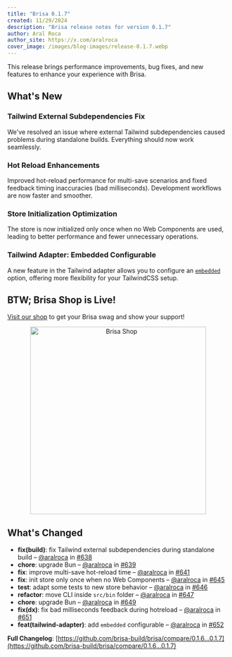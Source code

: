 ```yaml
---
title: "Brisa 0.1.7"
created: 11/29/2024
description: "Brisa release notes for version 0.1.7"
author: Aral Roca
author_site: https://x.com/aralroca
cover_image: /images/blog-images/release-0.1.7.webp
---
```


This release brings performance improvements, bug fixes, and new features to enhance your experience with Brisa.

## What's New

### Tailwind External Subdependencies Fix

We've resolved an issue where external Tailwind subdependencies caused problems during standalone builds. Everything should now work seamlessly.

### Hot Reload Enhancements

Improved hot-reload performance for multi-save scenarios and fixed feedback timing inaccuracies (bad milliseconds). Development workflows are now faster and smoother.

### Store Initialization Optimization

The store is now initialized only once when no Web Components are used, leading to better performance and fewer unnecessary operations.

### Tailwind Adapter: Embedded Configurable

A new feature in the Tailwind adapter allows you to configure an [`embedded`](/building-your-application/integrations/tailwind-css) option, offering more flexibility for your TailwindCSS setup.

## BTW; Brisa Shop is Live!

[Visit our shop](https://brisadotbuild.myspreadshop.es/) to get your Brisa swag and show your support!

<div align="center">
<a href="https://brisadotbuild.myspreadshop.es/" alt="Brisa Shop" target="_blank">
<img width="400" height="425" src="/images/blog-images/shop.webp" alt="Brisa Shop" />
</a>
</div>

## What's Changed

- **fix(build)**: fix Tailwind external subdependencies during standalone build – [@aralroca](https://github.com/aralroca) in [#638](https://github.com/brisa-build/brisa/pull/638)
- **chore**: upgrade Bun – [@aralroca](https://github.com/aralroca) in [#639](https://github.com/brisa-build/brisa/pull/639)
- **fix**: improve multi-save hot-reload time – [@aralroca](https://github.com/aralroca) in [#641](https://github.com/brisa-build/brisa/pull/641)
- **fix**: init store only once when no Web Components – [@aralroca](https://github.com/aralroca) in [#645](https://github.com/brisa-build/brisa/pull/645)
- **test**: adapt some tests to new store behavior – [@aralroca](https://github.com/aralroca) in [#646](https://github.com/brisa-build/brisa/pull/646)
- **refactor**: move CLI inside `src/bin` folder – [@aralroca](https://github.com/aralroca) in [#647](https://github.com/brisa-build/brisa/pull/647)
- **chore**: upgrade Bun – [@aralroca](https://github.com/aralroca) in [#649](https://github.com/brisa-build/brisa/pull/649)
- **fix(dx)**: fix bad milliseconds feedback during hotreload – [@aralroca](https://github.com/aralroca) in [#651](https://github.com/brisa-build/brisa/pull/651)
- **feat(tailwind-adapter)**: add `embedded` configurable – [@aralroca](https://github.com/aralroca) in [#652](https://github.com/brisa-build/brisa/pull/652)

**Full Changelog**: [https://github.com/brisa-build/brisa/compare/0.1.6...0.1.7](https://github.com/brisa-build/brisa/compare/0.1.6...0.1.7)
